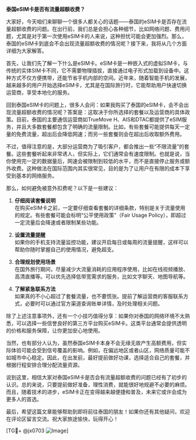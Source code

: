**泰国eSIM卡是否有流量超额收费？**

大家好，今天咱们来聊聊一个很多人都关心的话题——泰国的eSIM卡是否存在流量超额收费的问题。在出行前，我们总是会担心各种细节，比如网络问题、费用问题，尤其是对于第一次使用eSIM卡的人来说，这种担忧可能会更加强烈。那么，泰国的eSIM卡到底会不会出现流量超额收费的情况呢？接下来，我将从几个方面详细为大家解答。

首先，让我们先了解一下什么是eSIM卡。eSIM卡是一种嵌入式的虚拟SIM卡，与传统的实体SIM卡不同，它不需要物理插拔，直接通过电子形式加载到设备中。这种方式不仅方便携带，还能节省手机内部的空间。近年来，随着智能手机的发展，越来越多的用户开始选择eSIM卡，尤其是在国际旅行时，它能帮助用户快速切换运营商，享受本地化的服务。

回到泰国eSIM卡的问题上，很多人会问：如果我购买了泰国的eSIM卡，会不会出现流量超额收费的情况呢？答案是：这取决于你所选择的套餐以及运营商的具体政策。目前，泰国的主要通信运营商如TrueMove H、AIS和DTAC都提供了eSIM服务，并且大多数套餐都包含了明确的流量限制。比如，有些套餐可能提供每天一定量的免费流量，超出后会降低网速；而另一些套餐则会在超出后收取额外费用。

不过，值得注意的是，大部分运营商为了吸引客户，都会推出一些“不限流量”的套餐。这些套餐听起来非常诱人，但实际上，它们通常会有速度限制。也就是说，当你使用完一定的数据量后，网速会被限制到较低的水平，而不是直接停止服务或额外收费。这种做法在国际范围内其实很常见，目的是为了让用户在有限的成本下享受到基本的网络服务。

那么，如何避免被意外扣费呢？以下是一些建议：

1. **仔细阅读套餐说明**  
   在购买eSIM卡之前，一定要仔细查看套餐的详细条款，特别是关于流量使用的规定。有些套餐可能会标明“公平使用政策”（Fair Usage Policy），即超过一定流量后会降速或者限制某些功能。

2. **设置流量提醒**  
   如果你的手机支持流量监控功能，建议开启每日或每周的流量提醒，这样可以帮助你随时掌握自己的使用情况，避免超支。

3. **合理规划使用场景**  
   在国外旅行期间，尽量减少大流量消耗的应用程序使用，比如在线视频播放、高清直播等。可以优先选择低带宽需求的服务，比如文字聊天、地图导航等。

4. **了解紧急联系方法**  
   如果真的不小心超过了套餐流量，也不要慌张。提前了解运营商的客服联系方式，必要时可以通过官方渠道查询账单详情，及时处理相关问题。

除了上述注意事项外，还有一个小技巧值得分享：如果你对泰国的网络环境不太熟悉，可以选择一些信誉良好的第三方平台购买eSIM卡。这类平台通常会提供透明的价格和服务保障，让你更加安心地使用。

当然，也有部分人认为，虽然泰国eSIM卡本身不会无缘无故产生高额费用，但实际体验可能会受到信号覆盖的影响。例如，在偏远地区或者山区，网络质量可能不如城市中心稳定。因此，在出发前，最好提前做好功课，选择适合自己的套餐，并根据行程安排合理分配流量资源。

说到这里，相信大家对泰国eSIM卡是否会有流量超额收费的问题已经有了初步的认识。总的来说，只要提前做好准备，理性消费，就能很好地规避不必要的麻烦。而且，随着技术的进步，eSIM卡正在变得越来越便捷和普及，未来它或许会成为更多人的首选。

最后，希望这篇文章能够帮助到即将前往泰国的朋友！如果你还有其他疑问，欢迎在评论区留言交流。祝大家旅途愉快，玩得开心！

[TG💪+ @jx0703 ![Image](https://github.com/user-attachments/assets/dbca1d08-cadb-493c-b0ec-ad6f7a83f270)]